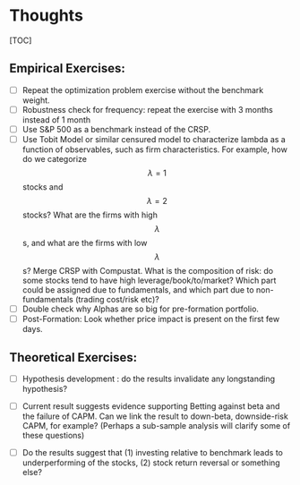 # Thoughts

[TOC]

## Empirical  Exercises:

- [ ] Repeat the optimization problem exercise without the benchmark weight.
- [ ] Robustness check for frequency: repeat the exercise with 3 months instead of 1 month
- [ ] Use S&P 500 as a benchmark instead of the CRSP.
- [ ] Use Tobit Model or similar censured model to characterize lambda as a function of observables, such as firm characteristics. For example, how do we categorize $$ \lambda = 1$$ stocks and $$ \lambda = 2$$ stocks? What are the firms with high $$ \lambda $$s, and what are the firms with low $$\lambda$$s? Merge CRSP with Compustat. What is the composition of risk: do some stocks tend to have high leverage/book/to/market? Which part could be assigned due to fundamentals, and which part due to non-fundamentals (trading cost/risk etc)?
- [ ] Double check why Alphas are so big for pre-formation portfolio.
- [ ] Post-Formation: Look whether price impact is present on the first few days. 

## Theoretical Exercises:

- [ ] Hypothesis development : do the results invalidate any longstanding hypothesis?
- [ ] Current result suggests evidence supporting Betting against beta and the failure of CAPM. Can we link the result to down-beta, downside-risk CAPM, for example? (Perhaps a sub-sample analysis will clarify some of these questions)
- [ ] Do the results suggest that (1) investing relative to benchmark leads to underperforming of the stocks, (2) stock return reversal or something else?

